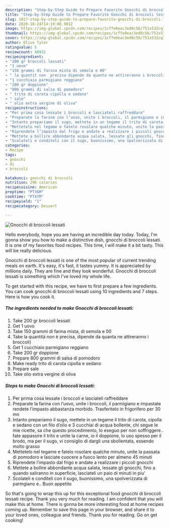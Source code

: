```yaml
---
description: "Step-by-Step Guide to Prepare Favorite Gnocchi di broccoli lessati"
title: "Step-by-Step Guide to Prepare Favorite Gnocchi di broccoli lessati"
slug: 1017-step-by-step-guide-to-prepare-favorite-gnocchi-di-broccoli-lessati
date: 2020-10-24T14:19:06.901Z
image: https://img-global.cpcdn.com/recipes/1cffe0eac3ed0c56/751x532cq70/gnocchi-di-broccoli-lessati-recipe-main-photo.jpg
thumbnail: https://img-global.cpcdn.com/recipes/1cffe0eac3ed0c56/751x532cq70/gnocchi-di-broccoli-lessati-recipe-main-photo.jpg
cover: https://img-global.cpcdn.com/recipes/1cffe0eac3ed0c56/751x532cq70/gnocchi-di-broccoli-lessati-recipe-main-photo.jpg
author: Olive Tyler
ratingvalue: 5
reviewcount: 40931
recipeingredient:
- "200 gr broccoli lessati"
- "1 uovo"
- "150 grammi di farina mista di semola e 00"
- " la quantit non  precisa dipende da quanta ne attireranno i broccoli"
- "1 cucchiaio parmigiano reggiano"
- "200 gr doppione"
- "800 grammi di salsa di pomodoro"
- " trito di carota cipolla e sedano"
- " sale"
- " olio extra vergine di oliva"
recipeinstructions:
- "Per prima cosa lessate i broccoli e lasciateli raffreddare"
- "Preparate la farina con l’uovo, unite i broccoli, il parmigiano e impastate rendete l’impasto abbastanza morbido. Trasferitelo in frigorifero per 30 mn"
- "Intanto prepariamo il sugo, mettete in un tegame il trito di carota, cipolla e sedano con un filo d’olio e 3 cucchiai di acqua bollente, chi segue le mie ricette, sa che questo procedimento, lo eseguo per non soffriggere.. fate appassire il trito e unite la carne, io il doppione, lo uso spesso per il brodo, ma per il sugo, vi consiglio di dargli una sbollentata, essendo molto grasso"
- "Mettetelo nel tegame e fatelo rosolare qualche minuto, unite la passata di pomodoro e lasciate cuocere a fuoco lento per almeno 45 minuti"
- "Riprendete l’impasto dal frigo e andate a realizzare i piccoli gnocchi"
- "Mettete a bollire abbondante acqua salata, lessate gli gnocchi, fino a quando saliranno in superficie, lasciateli un paio di minuti in piu’"
- "Scolateli e conditeli con il sugo, buonissimo, una spolverizzata di parmgiano e.. Buon appetito"
categories:
- Recipe
tags:
- gnocchi
- di
- broccoli

katakunci: gnocchi di broccoli 
nutrition: 296 calories
recipecuisine: American
preptime: "PT36M"
cooktime: "PT47M"
recipeyield: "1"
recipecategory: Dessert

---
```



![Gnocchi di broccoli lessati](https://img-global.cpcdn.com/recipes/1cffe0eac3ed0c56/751x532cq70/gnocchi-di-broccoli-lessati-recipe-main-photo.jpg)

Hello everybody, hope you are having an incredible day today. Today, I'm gonna show you how to make a distinctive dish, gnocchi di broccoli lessati. It is one of my favorites food recipes. This time, I will make it a bit tasty. This will be really delicious.

Gnocchi di broccoli lessati is one of the most popular of current trending meals on earth. It's easy, it's fast, it tastes yummy. It is appreciated by millions daily. They are fine and they look wonderful. Gnocchi di broccoli lessati is something which I've loved my whole life.




To get started with this recipe, we have to first prepare a few ingredients. You can cook gnocchi di broccoli lessati using 10 ingredients and 7 steps. Here is how you cook it.

<!--inarticleads1-->

##### The ingredients needed to make Gnocchi di broccoli lessati:

1. Take 200 gr broccoli lessati
1. Get 1 uovo
1. Take 150 grammi di farina mista, di semola e 00
1. Take  la quantità non è precisa, dipende da quanta ne attireranno i broccoli)
1. Get 1 cucchiaio parmigiano reggiano
1. Take 200 gr doppione
1. Prepare 800 grammi di salsa di pomodoro
1. Make ready  trito di carota cipolla e sedano
1. Prepare  sale
1. Take  olio extra vergine di oliva




<!--inarticleads2-->

##### Steps to make Gnocchi di broccoli lessati:

1. Per prima cosa lessate i broccoli e lasciateli raffreddare
1. Preparate la farina con l’uovo, unite i broccoli, il parmigiano e impastate rendete l’impasto abbastanza morbido. Trasferitelo in frigorifero per 30 mn
1. Intanto prepariamo il sugo, mettete in un tegame il trito di carota, cipolla e sedano con un filo d’olio e 3 cucchiai di acqua bollente, chi segue le mie ricette, sa che questo procedimento, lo eseguo per non soffriggere.. fate appassire il trito e unite la carne, io il doppione, lo uso spesso per il brodo, ma per il sugo, vi consiglio di dargli una sbollentata, essendo molto grasso
1. Mettetelo nel tegame e fatelo rosolare qualche minuto, unite la passata di pomodoro e lasciate cuocere a fuoco lento per almeno 45 minuti
1. Riprendete l’impasto dal frigo e andate a realizzare i piccoli gnocchi
1. Mettete a bollire abbondante acqua salata, lessate gli gnocchi, fino a quando saliranno in superficie, lasciateli un paio di minuti in piu’
1. Scolateli e conditeli con il sugo, buonissimo, una spolverizzata di parmgiano e.. Buon appetito




So that's going to wrap this up for this exceptional food gnocchi di broccoli lessati recipe. Thank you very much for reading. I am confident that you will make this at home. There is gonna be more interesting food at home recipes coming up. Remember to save this page in your browser, and share it to your loved ones, colleague and friends. Thank you for reading. Go on get cooking!

